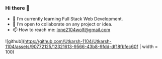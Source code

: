 ### Hi there 👋

- 🌱 I’m currently learning Full Stack Web Development.
- 👯 I’m open to collaborate on any project or idea.
- 📫 How to reach me: lone2104wolf@gmail.com



![github](https://github.com/Utkarsh-1104/Utkarsh-1104/assets/90772125/12321613-9566-43b8-9fdd-df18fbfec60f | width = 100)





<!-- - 
- <img src="https://github.com/Utkarsh-1104/Utkarsh-1104/assets/90772125/e243cf89-02e1-4b07-8576-f05706520465" width="100" height="150" -->
<!-- - ![github](https://github.com/Utkarsh-1104/Utkarsh-1104/assets/90772125/e243cf89-02e1-4b07-8576-f05706520465) -->

<!--
**Utkarsh-1104/Utkarsh-1104** is a ✨ _special_ ✨ repository because its `README.md` (this file) appears on your GitHub profile.

Here are some ideas to get you started:

- 🔭 I’m currently working on ...


- 🤔 I’m looking for help with ...
- 💬 Ask me about ...

- 😄 Pronouns: ...
- ⚡ Fun fact: ...
-->
